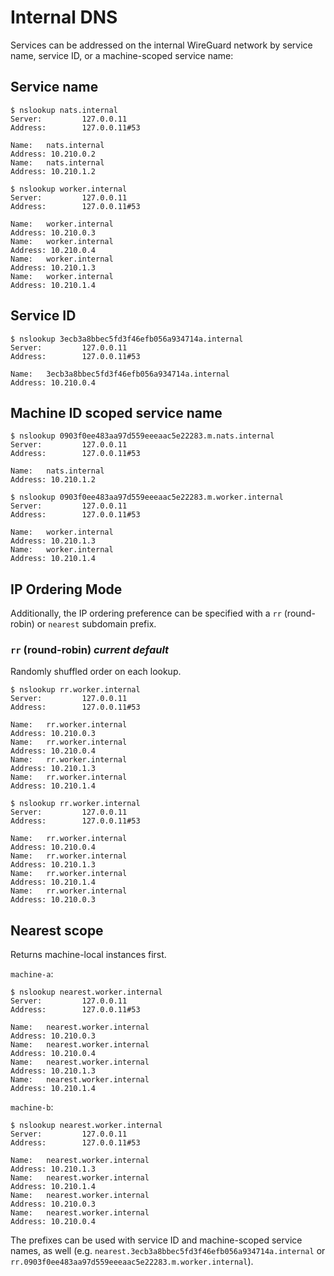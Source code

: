# Internal DNS

Services can be addressed on the internal WireGuard network by service name, service ID, or a machine-scoped service name:

## Service name
```
$ nslookup nats.internal
Server:         127.0.0.11
Address:        127.0.0.11#53

Name:   nats.internal
Address: 10.210.0.2
Name:   nats.internal
Address: 10.210.1.2
```

```
$ nslookup worker.internal
Server:         127.0.0.11
Address:        127.0.0.11#53

Name:   worker.internal
Address: 10.210.0.3
Name:   worker.internal
Address: 10.210.0.4
Name:   worker.internal
Address: 10.210.1.3
Name:   worker.internal
Address: 10.210.1.4
```

## Service ID
```
$ nslookup 3ecb3a8bbec5fd3f46efb056a934714a.internal
Server:         127.0.0.11
Address:        127.0.0.11#53

Name:   3ecb3a8bbec5fd3f46efb056a934714a.internal
Address: 10.210.0.4
```

## Machine ID scoped service name
```
$ nslookup 0903f0ee483aa97d559eeeaac5e22283.m.nats.internal
Server:         127.0.0.11
Address:        127.0.0.11#53

Name:   nats.internal
Address: 10.210.1.2
```

```
$ nslookup 0903f0ee483aa97d559eeeaac5e22283.m.worker.internal
Server:         127.0.0.11
Address:        127.0.0.11#53

Name:   worker.internal
Address: 10.210.1.3
Name:   worker.internal
Address: 10.210.1.4
```

## IP Ordering Mode

Additionally, the IP ordering preference can be specified with a `rr` (round-robin) or `nearest` subdomain prefix.

### `rr` (round-robin) *current default*
Randomly shuffled order on each lookup.

```
$ nslookup rr.worker.internal
Server:         127.0.0.11
Address:        127.0.0.11#53

Name:   rr.worker.internal
Address: 10.210.0.3
Name:   rr.worker.internal
Address: 10.210.0.4
Name:   rr.worker.internal
Address: 10.210.1.3
Name:   rr.worker.internal
Address: 10.210.1.4

$ nslookup rr.worker.internal
Server:         127.0.0.11
Address:        127.0.0.11#53

Name:   rr.worker.internal
Address: 10.210.0.4
Name:   rr.worker.internal
Address: 10.210.1.3
Name:   rr.worker.internal
Address: 10.210.1.4
Name:   rr.worker.internal
Address: 10.210.0.3
```

## Nearest scope
Returns machine-local instances first.

`machine-a`:
```
$ nslookup nearest.worker.internal
Server:         127.0.0.11
Address:        127.0.0.11#53

Name:   nearest.worker.internal
Address: 10.210.0.3
Name:   nearest.worker.internal
Address: 10.210.0.4
Name:   nearest.worker.internal
Address: 10.210.1.3
Name:   nearest.worker.internal
Address: 10.210.1.4
```

`machine-b`:
```
$ nslookup nearest.worker.internal
Server:         127.0.0.11
Address:        127.0.0.11#53

Name:   nearest.worker.internal
Address: 10.210.1.3
Name:   nearest.worker.internal
Address: 10.210.1.4
Name:   nearest.worker.internal
Address: 10.210.0.3
Name:   nearest.worker.internal
Address: 10.210.0.4
```

The prefixes can be used with service ID and machine-scoped service names, as well (e.g. `nearest.3ecb3a8bbec5fd3f46efb056a934714a.internal` or `rr.0903f0ee483aa97d559eeeaac5e22283.m.worker.internal`).

